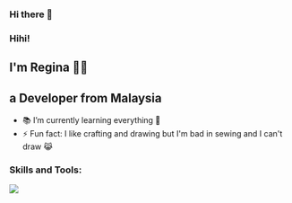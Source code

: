 ### Hi there 👋

<!--
**regnamint/regnamint** is a ✨ _special_ ✨ repository because its `README.md` (this file) appears on your GitHub profile.

Here are some ideas to get you started:

- 🔭 I’m currently working on ...
- 🌱 I’m currently learning ...
- 👯 I’m looking to collaborate on ...
- 🤔 I’m looking for help with ...
- 💬 Ask me about ...
- 📫 How to reach me: ...
- 😄 Pronouns: ...
- ⚡ Fun fact: ...
-->


### Hihi! 

## I'm Regina 👋😁
## a Developer from Malaysia

- 📚 I’m currently learning everything 🤣
- ⚡ Fun fact: I like crafting and drawing but I'm bad in sewing and I can't draw	😹


### Skills and Tools:

![](https://img.shields.io/badge/Code-JavaScript-orange)

